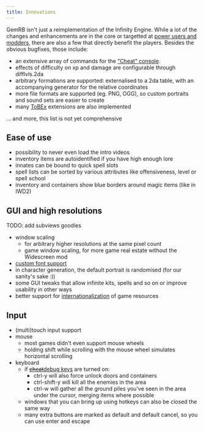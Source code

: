 ```yaml
---
title: Innovations
---
```


GemRB isn't just a reimplementation of the Infinity Engine. While a lot of the changes
and enhancements are in the core or targetted at [power users and modders](Modding.md),
there are also a few that directly benefit the players. Besides the obvious bugfixes,
those include:

  - an extensive array of commands for the ["Cheat" console](Cheats.md).
  - effects of difficulty on xp and damage are configurable through
    difflvls.2da
  - arbitrary formations are supported: externalised to a 2da table, with an
    accompanying generator for the relative coordinates
  - more file formats are supported (eg. PNG, OGG), so custom portraits and sound sets
    are easier to create
  - many [ToBEx](ToBEx.md) extensions are also implemented
  
... and more, this list is not yet comprehensive

## Ease of use
  - possibility to never even load the intro videos
  - inventory items are autoidentified if you have high enough lore
  - innates can be bound to quick spell slots
  - spell lists can be sorted by various attributes like offensiveness,
    level or spell school
  - inventory and containers show blue borders around magic items (like
    in IWD2)

## GUI and high resolutions
TODO: add subviews goodies
 - window scaling
   - for arbitrary higher resolutions at the same pixel count
   - game window scaling, for more game real estate without the Widescreen mod
 - [custom font support](Fonts.md)
 - in character generation, the default portrait is randomised (for our sanity's
   sake :))
 - some GUI tweaks that allow infinite kits, spells and so on or improve usability
   in other ways
 - better support for [internationalization](Text-encodings.md) of game resources


## Input
 - (multi)touch input support
 - mouse
   - most games didn't even support mouse wheels
   - holding shift while scrolling with the mouse wheel simulates horizontal scrolling
  - keyboard
     - if [~~cheat~~debug keys](Cheats.md) are turned on:
       - ctrl-y will also force unlock doors and containers
       - ctrl-shift-y will kill all the enemies in the area
       - ctrl-w will gather all the ground piles you've seen in
         the area under the cursor, merging items where possible 
     - windows that you can bring up using hotkeys can also be
       closed the same way
     - many extra buttons are marked as default and default cancel,
       so you can use enter and escape

